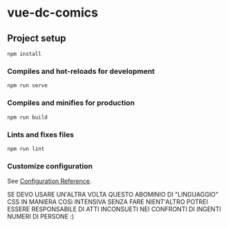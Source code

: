 # vue-dc-comics

## Project setup
```
npm install
```

### Compiles and hot-reloads for development
```
npm run serve
```

### Compiles and minifies for production
```
npm run build
```

### Lints and fixes files
```
npm run lint
```

### Customize configuration
See [Configuration Reference](https://cli.vuejs.org/config/).


SE DEVO USARE UN'ALTRA VOLTA QUESTO ABOMINIO DI "LINGUAGGIO" CSS IN MANIERA COSì INTENSIVA SENZA FARE NIENT'ALTRO POTREI ESSERE RESPONSABILE DI ATTI INCONSUETI NEI CONFRONTI DI INGENTI NUMERI DI PERSONE :)